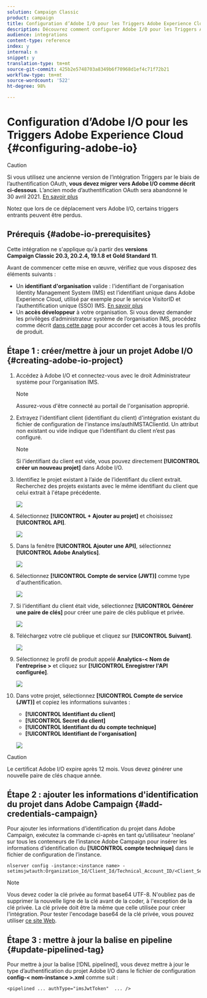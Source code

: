 ```yaml
---
solution: Campaign Classic
product: campaign
title: Configuration d’Adobe I/O pour les Triggers Adobe Experience Cloud
description: Découvrez comment configurer Adobe I/O pour les Triggers Adobe Experience Cloud
audience: integrations
content-type: reference
index: y
internal: n
snippet: y
translation-type: tm+mt
source-git-commit: 425b2e5748703a8349b6f70968d1ef4c71f72b21
workflow-type: tm+mt
source-wordcount: '522'
ht-degree: 98%

---
```



# Configuration d’Adobe I/O pour les Triggers Adobe Experience Cloud {#configuring-adobe-io}

>[!CAUTION]
>
>Si vous utilisez une ancienne version de l’intégration Triggers par le biais de l’authentification OAuth, **vous devez migrer vers Adobe I/O comme décrit ci-dessous**. L’ancien mode d’authentification OAuth sera abandonné le 30 avril 2021. [En savoir plus](https://experienceleaguecommunities.adobe.com/t5/adobe-analytics-discussions/adobe-analytics-legacy-api-end-of-life-notice/td-p/385411)
>
>Notez que lors de ce déplacement vers Adobe I/O, certains triggers entrants peuvent être perdus.

## Prérequis {#adobe-io-prerequisites}

Cette intégration ne s&#39;applique qu&#39;à partir des **versions Campaign Classic 20.3, 20.2.4, 19.1.8 et Gold Standard 11**.

Avant de commencer cette mise en œuvre, vérifiez que vous disposez des éléments suivants :

* Un **identifiant d&#39;organisation** valide : l&#39;identifiant de l&#39;organisation Identity Management System (IMS) est l’identifiant unique dans Adobe Experience Cloud, utilisé par exemple pour le service VisitorID et l’authentification unique (SSO) IMS. [En savoir plus](https://experienceleague.adobe.com/docs/core-services/interface/manage-users-and-products/organizations.html?lang=fr)
* Un **accès développeur** à votre organisation.  Si vous devez demander les privilèges d’administrateur système de l’organisation IMS, procédez comme décrit [dans cette page](https://helpx.adobe.com/fr/enterprise/admin-guide.html/enterprise/using/manage-developers.ug.html) pour accorder cet accès à tous les profils de produit.

## Étape 1 : créer/mettre à jour un projet Adobe I/O {#creating-adobe-io-project}

1. Accédez à Adobe I/O et connectez-vous avec le droit Administrateur système pour I’organisation IMS.

   >[!NOTE]
   >
   > Assurez-vous d&#39;être connecté au portail de l&#39;organisation approprié.

1. Extrayez l&#39;identifiant client (identifiant du client) d&#39;intégration existant du fichier de configuration de l&#39;instance ims/authIMSTAClientId. Un attribut non existant ou vide indique que l’identifiant du client n’est pas configuré.

   >[!NOTE]
   >
   >Si l’identifiant du client est vide, vous pouvez directement **[!UICONTROL créer un nouveau projet]** dans Adobe I/O.

1. Identifiez le projet existant à l’aide de l’identifiant du client extrait. Recherchez des projets existants avec le même identifiant du client que celui extrait à l&#39;étape précédente.

   ![](assets/do-not-localize/adobe_io_8.png)

1. Sélectionnez **[!UICONTROL + Ajouter au projet]** et choisissez **[!UICONTROL API]**.

   ![](assets/do-not-localize/adobe_io_1.png)

1. Dans la fenêtre **[!UICONTROL Ajouter une API]**, sélectionnez **[!UICONTROL Adobe Analytics]**.

   ![](assets/do-not-localize/adobe_io_2.png)

1. Sélectionnez **[!UICONTROL Compte de service (JWT)]** comme type d&#39;authentification.

   ![](assets/do-not-localize/adobe_io_3.png)

1. Si l’identifiant du client était vide, sélectionnez **[!UICONTROL Générer une paire de clés]** pour créer une paire de clés publique et privée.

   ![](assets/do-not-localize/adobe_io_4.png)

1. Téléchargez votre clé publique et cliquez sur **[!UICONTROL Suivant]**.

   ![](assets/do-not-localize/adobe_io_5.png)

1. Sélectionnez le profil de produit appelé **Analytics-&lt; Nom de l&#39;entreprise >** et cliquez sur **[!UICONTROL Enregistrer l&#39;API configurée]**.

   ![](assets/do-not-localize/adobe_io_6.png)

1. Dans votre projet, sélectionnez **[!UICONTROL Compte de service (JWT)]** et copiez les informations suivantes :
   * **[!UICONTROL Identifiant du client]**
   * **[!UICONTROL Secret du client]**
   * **[!UICONTROL Identifiant du du compte technique]**
   * **[!UICONTROL Identifiant de l&#39;organisation]**

   ![](assets/do-not-localize/adobe_io_7.png)

>[!CAUTION]
>
>Le certificat Adobe I/O expire après 12 mois. Vous devez générer une nouvelle paire de clés chaque année.

## Étape 2 : ajouter les informations d&#39;identification du projet dans Adobe Campaign {#add-credentials-campaign}

Pour ajouter les informations d’identification du projet dans Adobe Campaign, exécutez la commande ci-après en tant qu’utilisateur &#39;neolane&#39; sur tous les conteneurs de l’instance Adobe Campaign pour insérer les informations d’identification du **[!UICONTROL compte technique]** dans le fichier de configuration de l’instance.

```
nlserver config -instance:<instance name> -setimsjwtauth:Organization_Id/Client_Id/Technical_Account_ID/<Client_Secret>/<Base64_encoded_Private_Key>
```

>[!NOTE]
>
>Vous devez coder la clé privée au format base64 UTF-8. N&#39;oubliez pas de supprimer la nouvelle ligne de la clé avant de la coder, à l&#39;exception de la clé privée. La clé privée doit être la même que celle utilisée pour créer l&#39;intégration. Pour tester l&#39;encodage base64 de la clé privée, vous pouvez utiliser [ce site Web](https://www.base64encode.org/).

## Étape 3 : mettre à jour la balise en pipeline {#update-pipelined-tag}

Pour mettre à jour la balise [!DNL pipelined], vous devez mettre à jour le type d’authentification du projet Adobe I/O dans le fichier de configuration **config-&lt; nom-instance >.xml** comme suit :

```
<pipelined ... authType="imsJwtToken"  ... />
```
